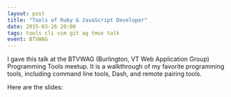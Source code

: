 ```yaml
---
layout: post
title: "Tools of Ruby & JavaScript Developer"
date: 2015-03-26 20:00
tags: tools cli vim git ag tmux talk
event: BTVWAG
---
```


I gave this talk at the BTVWAG (Burlington, VT Web Application Group)
Programming Tools meetup. It is a walkthrough of my favorite programming
tools, including command line tools, Dash, and remote pairing tools.

Here are the slides:

<script async class="speakerdeck-embed" data-id="bdd27c7831534b0badc0a03c0730a816" data-ratio="1.33159947984395" src="//speakerdeck.com/assets/embed.js"></script>
